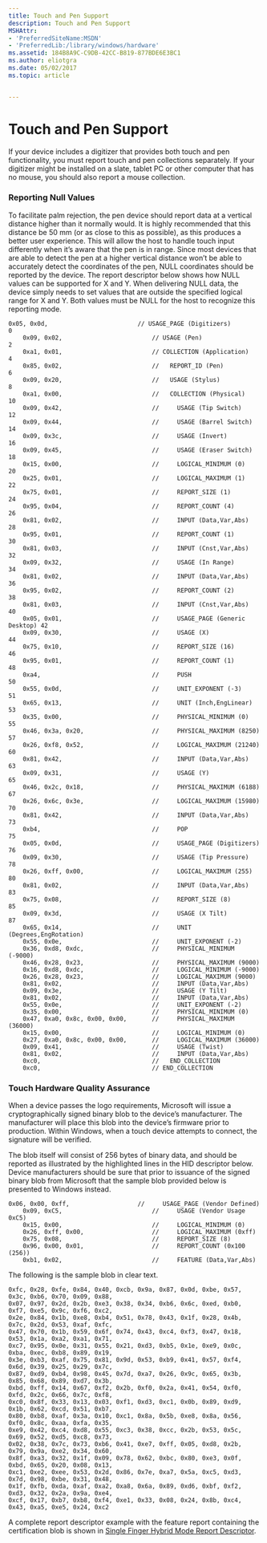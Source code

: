 ```yaml
---
title: Touch and Pen Support
description: Touch and Pen Support
MSHAttr:
- 'PreferredSiteName:MSDN'
- 'PreferredLib:/library/windows/hardware'
ms.assetid: 184B8A9C-C9DB-42CC-B819-877BDE6E3BC1
ms.author: eliotgra
ms.date: 05/02/2017
ms.topic: article


---
```


# Touch and Pen Support


If your device includes a digitizer that provides both touch and pen functionality, you must report touch and pen collections separately. If your digitizer might be installed on a slate, tablet PC or other computer that has no mouse, you should also report a mouse collection.

### Reporting Null Values

To facilitate palm rejection, the pen device should report data at a vertical distance higher than it normally would. It is highly recommended that this distance be 50 mm (or as close to this as possible), as this produces a better user experience. This will allow the host to handle touch input differently when it’s aware that the pen is in range. Since most devices that are able to detect the pen at a higher vertical distance won’t be able to accurately detect the coordinates of the pen, NULL coordinates should be reported by the device. The report descriptor below shows how NULL values can be supported for X and Y. When delivering NULL data, the device simply needs to set values that are outside the specified logical range for X and Y. Both values must be NULL for the host to recognize this reporting mode.

```
0x05, 0x0d,                         // USAGE_PAGE (Digitizers)          0
    0x09, 0x02,                         // USAGE (Pen)                      2
    0xa1, 0x01,                         // COLLECTION (Application)         4
    0x85, 0x02,                         //   REPORT_ID (Pen)                6
    0x09, 0x20,                         //   USAGE (Stylus)                 8
    0xa1, 0x00,                         //   COLLECTION (Physical)          10
    0x09, 0x42,                         //     USAGE (Tip Switch)           12
    0x09, 0x44,                         //     USAGE (Barrel Switch)        14
    0x09, 0x3c,                         //     USAGE (Invert)               16
    0x09, 0x45,                         //     USAGE (Eraser Switch)        18
    0x15, 0x00,                         //     LOGICAL_MINIMUM (0)          20
    0x25, 0x01,                         //     LOGICAL_MAXIMUM (1)          22
    0x75, 0x01,                         //     REPORT_SIZE (1)              24
    0x95, 0x04,                         //     REPORT_COUNT (4)             26
    0x81, 0x02,                         //     INPUT (Data,Var,Abs)         28
    0x95, 0x01,                         //     REPORT_COUNT (1)             30
    0x81, 0x03,                         //     INPUT (Cnst,Var,Abs)         32
    0x09, 0x32,                         //     USAGE (In Range)             34
    0x81, 0x02,                         //     INPUT (Data,Var,Abs)         36
    0x95, 0x02,                         //     REPORT_COUNT (2)             38
    0x81, 0x03,                         //     INPUT (Cnst,Var,Abs)         40
    0x05, 0x01,                         //     USAGE_PAGE (Generic Desktop) 42
    0x09, 0x30,                         //     USAGE (X)                    44
    0x75, 0x10,                         //     REPORT_SIZE (16)             46
    0x95, 0x01,                         //     REPORT_COUNT (1)             48
    0xa4,                               //     PUSH                         50
    0x55, 0x0d,                         //     UNIT_EXPONENT (-3)           51
    0x65, 0x13,                         //     UNIT (Inch,EngLinear)        53
    0x35, 0x00,                         //     PHYSICAL_MINIMUM (0)         55
    0x46, 0x3a, 0x20,                   //     PHYSICAL_MAXIMUM (8250)      57
    0x26, 0xf8, 0x52,                   //     LOGICAL_MAXIMUM (21240)      60
    0x81, 0x42,                         //     INPUT (Data,Var,Abs)         63
    0x09, 0x31,                         //     USAGE (Y)                    65
    0x46, 0x2c, 0x18,                   //     PHYSICAL_MAXIMUM (6188)      67
    0x26, 0x6c, 0x3e,                   //     LOGICAL_MAXIMUM (15980)      70
    0x81, 0x42,                         //     INPUT (Data,Var,Abs)         73
    0xb4,                               //     POP                          75
    0x05, 0x0d,                         //     USAGE_PAGE (Digitizers)      76
    0x09, 0x30,                         //     USAGE (Tip Pressure)         78
    0x26, 0xff, 0x00,                   //     LOGICAL_MAXIMUM (255)        80
    0x81, 0x02,                         //     INPUT (Data,Var,Abs)         83
    0x75, 0x08,                         //     REPORT_SIZE (8)              85
    0x09, 0x3d,                         //     USAGE (X Tilt)               87
    0x65, 0x14,                         //     UNIT (Degrees,EngRotation)        
    0x55, 0x0e,                         //     UNIT_EXPONENT (-2)
    0x36, 0xd8, 0xdc,                   //     PHYSICAL_MINIMUM (-9000)         
    0x46, 0x28, 0x23,                   //     PHYSICAL_MAXIMUM (9000)      
    0x16, 0xd8, 0xdc,                   //     LOGICAL_MINIMUM (-9000)      
    0x26, 0x28, 0x23,                   //     LOGICAL_MAXIMUM (9000)        
    0x81, 0x02,                         //     INPUT (Data,Var,Abs)         
    0x09, 0x3e,                         //     USAGE (Y Tilt)               
    0x81, 0x02,                         //     INPUT (Data,Var,Abs)         
    0x55, 0x0e,                         //     UNIT_EXPONENT (-2)
    0x35, 0x00,                         //     PHYSICAL_MINIMUM (0)         
    0x47, 0xa0, 0x8c, 0x00, 0x00,       //     PHYSICAL_MAXIMUM (36000)      
    0x15, 0x00,                         //     LOGICAL_MINIMUM (0)      
    0x27, 0xa0, 0x8c, 0x00, 0x00,       //     LOGICAL_MAXIMUM (36000)        
    0x09, 0x41,                         //     USAGE (Twist)               
    0x81, 0x02,                         //     INPUT (Data,Var,Abs)  
    0xc0,                               //   END_COLLECTION                
    0xc0,                               // END_COLLECTION                   
```

### <a href="" id="touch-hardware-qa"></a>Touch Hardware Quality Assurance

When a device passes the logo requirements, Microsoft will issue a cryptographically signed binary blob to the device’s manufacturer. The manufacturer will place this blob into the device’s firmware prior to production. Within Windows, when a touch device attempts to connect, the signature will be verified.

The blob itself will consist of 256 bytes of binary data, and should be reported as illustrated by the highlighted lines in the HID descriptor below. Device manufacturers should be sure that prior to issuance of the signed binary blob from Microsoft that the sample blob provided below is presented to Windows instead.

```
0x06, 0x00, 0xff,                   //     USAGE_PAGE (Vendor Defined)  
    0x09, 0xC5,                         //     USAGE (Vendor Usage 0xC5)    
    0x15, 0x00,                         //     LOGICAL_MINIMUM (0)          
    0x26, 0xff, 0x00,                   //     LOGICAL_MAXIMUM (0xff) 
    0x75, 0x08,                         //     REPORT_SIZE (8)             
    0x96, 0x00, 0x01,                   //     REPORT_COUNT (0x100 (256))             
    0xb1, 0x02,                         //     FEATURE (Data,Var,Abs)
```

The following is the sample blob in clear text.

```
0xfc, 0x28, 0xfe, 0x84, 0x40, 0xcb, 0x9a, 0x87, 0x0d, 0xbe, 0x57, 0x3c, 0xb6, 0x70, 0x09, 0x88,
0x07, 0x97, 0x2d, 0x2b, 0xe3, 0x38, 0x34, 0xb6, 0x6c, 0xed, 0xb0, 0xf7, 0xe5, 0x9c, 0xf6, 0xc2,
0x2e, 0x84, 0x1b, 0xe8, 0xb4, 0x51, 0x78, 0x43, 0x1f, 0x28, 0x4b, 0x7c, 0x2d, 0x53, 0xaf, 0xfc,
0x47, 0x70, 0x1b, 0x59, 0x6f, 0x74, 0x43, 0xc4, 0xf3, 0x47, 0x18, 0x53, 0x1a, 0xa2, 0xa1, 0x71,
0xc7, 0x95, 0x0e, 0x31, 0x55, 0x21, 0xd3, 0xb5, 0x1e, 0xe9, 0x0c, 0xba, 0xec, 0xb8, 0x89, 0x19,
0x3e, 0xb3, 0xaf, 0x75, 0x81, 0x9d, 0x53, 0xb9, 0x41, 0x57, 0xf4, 0x6d, 0x39, 0x25, 0x29, 0x7c,
0x87, 0xd9, 0xb4, 0x98, 0x45, 0x7d, 0xa7, 0x26, 0x9c, 0x65, 0x3b, 0x85, 0x68, 0x89, 0xd7, 0x3b,
0xbd, 0xff, 0x14, 0x67, 0xf2, 0x2b, 0xf0, 0x2a, 0x41, 0x54, 0xf0, 0xfd, 0x2c, 0x66, 0x7c, 0xf8,
0xc0, 0x8f, 0x33, 0x13, 0x03, 0xf1, 0xd3, 0xc1, 0x0b, 0x89, 0xd9, 0x1b, 0x62, 0xcd, 0x51, 0xb7,
0x80, 0xb8, 0xaf, 0x3a, 0x10, 0xc1, 0x8a, 0x5b, 0xe8, 0x8a, 0x56, 0xf0, 0x8c, 0xaa, 0xfa, 0x35,
0xe9, 0x42, 0xc4, 0xd8, 0x55, 0xc3, 0x38, 0xcc, 0x2b, 0x53, 0x5c, 0x69, 0x52, 0xd5, 0xc8, 0x73,
0x02, 0x38, 0x7c, 0x73, 0xb6, 0x41, 0xe7, 0xff, 0x05, 0xd8, 0x2b, 0x79, 0x9a, 0xe2, 0x34, 0x60,
0x8f, 0xa3, 0x32, 0x1f, 0x09, 0x78, 0x62, 0xbc, 0x80, 0xe3, 0x0f, 0xbd, 0x65, 0x20, 0x08, 0x13,
0xc1, 0xe2, 0xee, 0x53, 0x2d, 0x86, 0x7e, 0xa7, 0x5a, 0xc5, 0xd3, 0x7d, 0x98, 0xbe, 0x31, 0x48,
0x1f, 0xfb, 0xda, 0xaf, 0xa2, 0xa8, 0x6a, 0x89, 0xd6, 0xbf, 0xf2, 0xd3, 0x32, 0x2a, 0x9a, 0xe4,
0xcf, 0x17, 0xb7, 0xb8, 0xf4, 0xe1, 0x33, 0x08, 0x24, 0x8b, 0xc4, 0x43, 0xa5, 0xe5, 0x24, 0xc2
```

A complete report descriptor example with the feature report containing the certification blob is shown in [Single Finger Hybrid Mode Report Descriptor](single-finger-hybrid-mode-report-descriptor.md).

 

 






